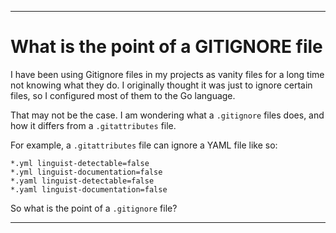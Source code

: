 ***

# What is the point of a GITIGNORE file

I have been using Gitignore files in my projects as vanity files for a long time not knowing what they do. I originally thought it was just to ignore certain files, so I configured most of them to the Go language.

That may not be the case. I am wondering what a `.gitignore` files does, and how it differs from a `.gitattributes` file.

For example, a `.gitattributes` file can ignore a YAML file like so:

```gitattributes
*.yml linguist-detectable=false
*.yml linguist-documentation=false
*.yaml linguist-detectable=false
*.yaml linguist-documentation=false
```

So what is the point of a `.gitignore` file?

***
